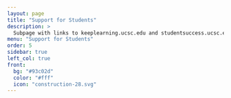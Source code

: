 ```yaml
---
layout: page
title: "Support for Students"
description: >
  Subpage with links to keeplearning.ucsc.edu and studentsuccess.ucsc.edu
menu: "Support for Students"
order: 5
sidebar: true
left_col: true
front:
  bg: "#93c02d"
  color: "#fff"
  icon: "construction-28.svg"
---
```


